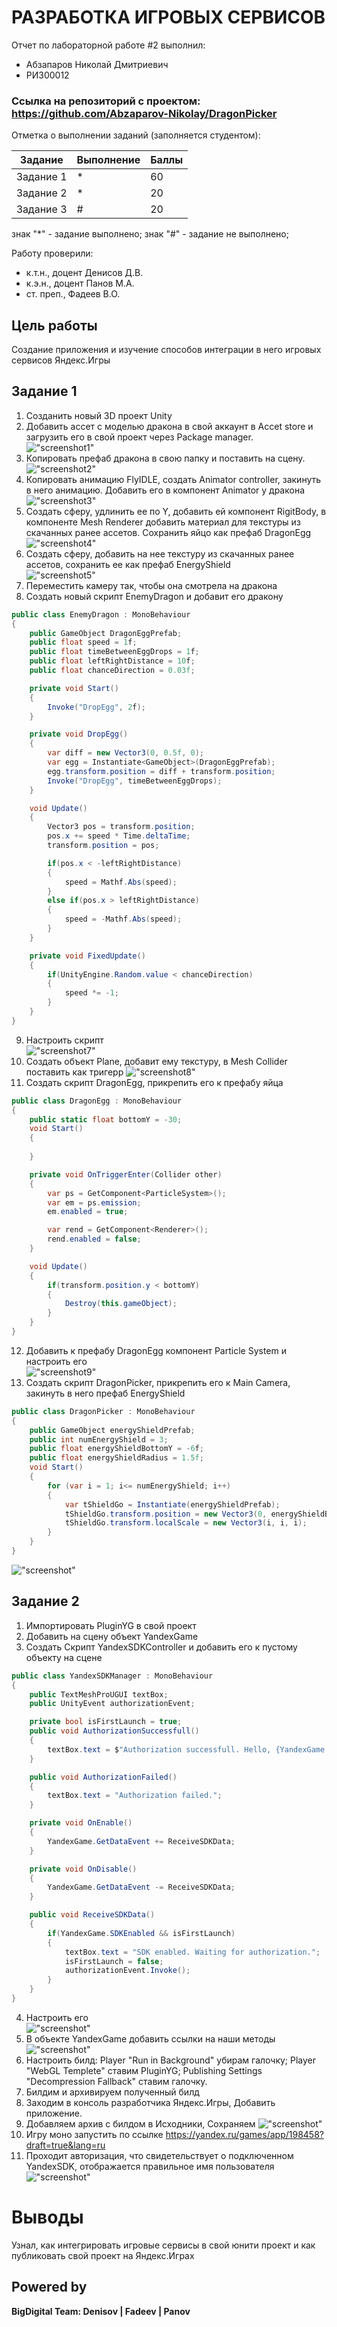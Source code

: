 
# РАЗРАБОТКА ИГРОВЫХ СЕРВИСОВ
Отчет по лабораторной работе #2 выполнил:
- Абзапаров Николай Дмитриевич
- РИ300012
### Ссылка на репозиторий с проектом: https://github.com/Abzaparov-Nikolay/DragonPicker

Отметка о выполнении заданий (заполняется студентом):

| Задание | Выполнение | Баллы |
| ------ | ------ | ------ |
| Задание 1 | * | 60 |
| Задание 2 | * | 20 |
| Задание 3 | # | 20 |

знак "*" - задание выполнено; знак "#" - задание не выполнено;

Работу проверили:
- к.т.н., доцент Денисов Д.В.
- к.э.н., доцент Панов М.А.
- ст. преп., Фадеев В.О.

## Цель работы
Создание приложения и изучение способов интеграции в него игровых сервисов Яндекс.Игры
## Задание 1
1) Созданить новый 3D проект Unity
2) Добавить ассет с моделью дракона в свой аккаунт в Accet store и загрузить его в свой проект через Package manager.<br>
!["screenshot1"](Screenshots/1.PNG)
3) Копировать префаб дракона в свою папку и поставить на сцену.<br>
!["screenshot2"](Screenshots/2.PNG)
4) Копировать анимацию FlyIDLE, создать Animator controller, закинуть в него анимацию. Добавить его в компонент Animator у дракона<br>
!["screenshot3"](Screenshots/3.gif)
5) Создать сферу, удлинить ее по Y, добавить ей компонент RigitBody, в компоненте Mesh Renderer добавить материал для текстуры из скачанных ранее ассетов. Сохранить яйцо как префаб DragonEgg<br>
!["screenshot4"](Screenshots/4.PNG)
6) Создать сферу, добавить на нее текстуру из скачанных ранее ассетов, сохранить ее как префаб EnergyShield<br>
!["screenshot5"](Screenshots/5.PNG)
7) Переместить камеру так, чтобы она смотрела на дракона
8) Создать новый скрипт EnemyDragon и добавит его дракону

```cs
public class EnemyDragon : MonoBehaviour
{
    public GameObject DragonEggPrefab;
    public float speed = 1f;
    public float timeBetweenEggDrops = 1f;
    public float leftRightDistance = 10f;
    public float chanceDirection = 0.03f;

    private void Start()
    {
        Invoke("DropEgg", 2f);
    }

    private void DropEgg()
    {
        var diff = new Vector3(0, 0.5f, 0);
        var egg = Instantiate<GameObject>(DragonEggPrefab);
        egg.transform.position = diff + transform.position;
        Invoke("DropEgg", timeBetweenEggDrops);
    }

    void Update()
    {
        Vector3 pos = transform.position;
        pos.x += speed * Time.deltaTime;
        transform.position = pos;

        if(pos.x < -leftRightDistance)
        {
            speed = Mathf.Abs(speed);
        }
        else if(pos.x > leftRightDistance)
        {
            speed = -Mathf.Abs(speed);
        }
    }

    private void FixedUpdate()
    {
        if(UnityEngine.Random.value < chanceDirection)
        {
            speed *= -1;
        }
    }
}
```

9)  Настроить скрипт<br>
!["screenshot7"](Screenshots/6.PNG)<br>
10) Создать объект Plane, добавит ему текстуру, в Mesh Collider поставить как тригерр
!["screenshot8"](Screenshots/7.PNG)<br>
11) Создать скрипт DragonEgg, прикрепить его к префабу яйца<br>
``` cs
public class DragonEgg : MonoBehaviour
{
    public static float bottomY = -30;
    void Start()
    {
        
    }

    private void OnTriggerEnter(Collider other)
    {
        var ps = GetComponent<ParticleSystem>();
        var em = ps.emission;
        em.enabled = true;

        var rend = GetComponent<Renderer>();
        rend.enabled = false;
    }

    void Update()
    {
        if(transform.position.y < bottomY)
        {
            Destroy(this.gameObject);
        }
    }
}
```
12) Добавить к префабу DragonEgg компонент Particle System и настроить его<br>
!["screenshot9"](Screenshots/8.PNG)<br>
13) Создать скрипт DragonPicker, прикрепить его к Main Camera, закинуть в него префаб EnergyShield<br>
```cs
public class DragonPicker : MonoBehaviour
{
    public GameObject energyShieldPrefab;
    public int numEnergyShield = 3;
    public float energyShieldBottomY = -6f;
    public float energyShieldRadius = 1.5f;
    void Start()
    {
        for (var i = 1; i<= numEnergyShield; i++)
        {
            var tShieldGo = Instantiate(energyShieldPrefab);
            tShieldGo.transform.position = new Vector3(0, energyShieldBottomY, 0);
            tShieldGo.transform.localScale = new Vector3(i, i, i);
        }
    }
}
```
!["screenshot"](Screenshots/11.gif)
## Задание 2
1) Импортировать PluginYG в свой проект
2) Добавить на сцену объект YandexGame
3) Создать Скрипт YandexSDKController и добавить его к пустому объекту на сцене
```cs
public class YandexSDKManager : MonoBehaviour
{
    public TextMeshProUGUI textBox;
    public UnityEvent authorizationEvent;

    private bool isFirstLaunch = true;
    public void AuthorizationSuccessfull()
    {
        textBox.text = $"Authorization successfull. Hello, {YandexGame.playerName}!";
    }

    public void AuthorizationFailed()
    {
        textBox.text = "Authorization failed.";
    }

    private void OnEnable()
    {
        YandexGame.GetDataEvent += ReceiveSDKData;
    }

    private void OnDisable()
    {
        YandexGame.GetDataEvent -= ReceiveSDKData;
    }

    public void ReceiveSDKData()
    {
        if(YandexGame.SDKEnabled && isFirstLaunch)
        {
            textBox.text = "SDK enabled. Waiting for authorization.";
            isFirstLaunch = false;
            authorizationEvent.Invoke();
        }
    }
}
```
4) Настроить его<br>
   !["screenshot"](Screenshots/9.PNG)
5) В объекте YandexGame добавить ссылки на наши методы<br>
   !["screenshot"](Screenshots/10.PNG)
6) Настроить билд: Player "Run in Background" убирам галочку; Player "WebGL Templete" ставим PluginYG; Publishing Settings "Decompression Fallback" ставим галочку.
7) Билдим и архивируем полученный билд
8) Заходим в консоль разработчика Яндекс.Игры, Добавить приложение.
9)  Добавляем архив с билдом в Исходники, Сохраняем
    !["screenshot"](Screenshots/12.PNG)
10) Игру моно запустить по ссылке https://yandex.ru/games/app/198458?draft=true&lang=ru
11) Проходит авторизация, что свидетельствует о подключенном YandexSDK, отображается правильное имя пользователя
    !["screenshot"](Screenshots/13.gif)
# Выводы
Узнал, как интегрировать игровые сервисы в свой юнити проект и как публиковать свой проект на Яндекс.Играх
## Powered by

**BigDigital Team: Denisov | Fadeev | Panov**





   



